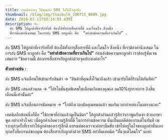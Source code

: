 ```yaml
---
title: เทคนิคง่ายๆ ให้คุณส่ง SMS ให้ได้ใจลูกค้า
thumbnail: /blog/img/thaibulk_190711_0009.jpg
date: 2019-07-11T02:14:03.430Z
description: >-
  ส่ง SMS ให้ลูกค้าที่เรารักทั้งที ต้องได้ทั้งการสื่อสารที่ดี และโดนใจ สิ่งหนึ่ง
  ที่เราต้องคำนึงเสมอ ในการส่ง SMS หาลูกค้า คือ  “อย่าส่งข้อความที่ยาวเกินไป” .
---
```

ส่ง SMS ให้ลูกค้าที่เรารักทั้งที ต้องได้ทั้งการสื่อสารที่ดี และโดนใจ สิ่งหนึ่ง ที่เราต้องคำนึงเสมอ ในการส่ง SMS หาลูกค้า คือ 
**“อย่าส่งข้อความที่ยาวเกินไป”**
 ก่อนส่งข้อความหาลูกค้า เราต้องรู้ชัดเจนเสมอว่า “ข้อความนี้ ต้องการสื่อสารกับลูกค้าด้วยจุดประสงค์อะไร” 

**ตัวอย่างเช่น :**

ส่ง SMS แจ้งเตือนให้เข้ามารับสินค้า → “สินค้าที่คุณสั่งไว้มาถึงแล้ว เข้ามารับได้ที่ร้านได้ทันทีค่ะ”

ส่ง SMS เสนอส่วนลด → “โปรโมชั่นสุดพิเศษในเดือนเกิดของคุณเอ ลด10%ทุกรายการ ถึงสิ้นเดือนนี้เท่านั้นค่ะ”

ส่ง SMS แจ้งเตือนการนัดหมาย → “ใกล้ถึงเวลานัดคุณหมอแล้ว พบกันเวลาบ่ายสองโมงตรงนะคะ”



เทคนิคอีกข้อหนึ่งก็คือ “ใช้ภาษาที่อ่านแล้วดูเป็นมิตร” ให้ลูกค้าอ่านแล้วรู้สึกว่าเราพูดกับเขา ด้วยภาษาพูด อย่างจริงใจค่ะ เมื่อลูกค้าเกิดความรู้สึกที่ดี ในการอ่านข้อความ นั่นเป็นผลดีต่อแบรนด์ในทันที เพราะทุกๆครั้งที่เราทำให้ลูกค้าของเรารู้สึกดี แบรนด์ของเราจะค่อยๆซึมซับ เข้าไปอยู่ในใจของลูกค้านั่นเอง ทุกครั้งที่แบรนด์ของคุณ ต้องสื่อสารกับลูกค้าด้วย SMS อย่าลืมเทคนิค “สั้นๆแต่โดนใจ” นะคะ
